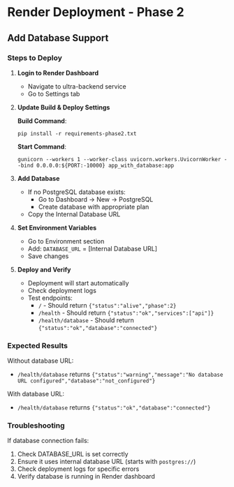 # Render Deployment - Phase 2

## Add Database Support

### Steps to Deploy

1. **Login to Render Dashboard**

   - Navigate to ultra-backend service
   - Go to Settings tab

2. **Update Build & Deploy Settings**

   **Build Command**:

   ```
   pip install -r requirements-phase2.txt
   ```

   **Start Command**:

   ```
   gunicorn --workers 1 --worker-class uvicorn.workers.UvicornWorker --bind 0.0.0.0:${PORT:-10000} app_with_database:app
   ```

3. **Add Database**

   - If no PostgreSQL database exists:
     - Go to Dashboard → New → PostgreSQL
     - Create database with appropriate plan
   - Copy the Internal Database URL

4. **Set Environment Variables**

   - Go to Environment section
   - Add: `DATABASE_URL` = [Internal Database URL]
   - Save changes

5. **Deploy and Verify**
   - Deployment will start automatically
   - Check deployment logs
   - Test endpoints:
     - `/` - Should return `{"status":"alive","phase":2}`
     - `/health` - Should return `{"status":"ok","services":["api"]}`
     - `/health/database` - Should return `{"status":"ok","database":"connected"}`

### Expected Results

Without database URL:

- `/health/database` returns `{"status":"warning","message":"No database URL configured","database":"not_configured"}`

With database URL:

- `/health/database` returns `{"status":"ok","database":"connected"}`

### Troubleshooting

If database connection fails:

1. Check DATABASE_URL is set correctly
2. Ensure it uses internal database URL (starts with `postgres://`)
3. Check deployment logs for specific errors
4. Verify database is running in Render dashboard
